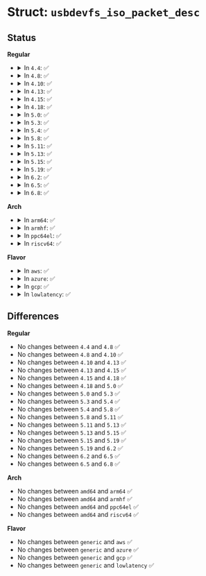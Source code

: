 # Struct: <code>usbdevfs_iso_packet_desc</code>

## Status
<b>Regular</b>
<ul>
<li>
<details>
<summary>In <code>4.4</code>: ✅</summary>

```c
struct usbdevfs_iso_packet_desc {
    unsigned int length;
    unsigned int actual_length;
    unsigned int status;
};
```
</details>
</li>
<li>
<details>
<summary>In <code>4.8</code>: ✅</summary>

```c
struct usbdevfs_iso_packet_desc {
    unsigned int length;
    unsigned int actual_length;
    unsigned int status;
};
```
</details>
</li>
<li>
<details>
<summary>In <code>4.10</code>: ✅</summary>

```c
struct usbdevfs_iso_packet_desc {
    unsigned int length;
    unsigned int actual_length;
    unsigned int status;
};
```
</details>
</li>
<li>
<details>
<summary>In <code>4.13</code>: ✅</summary>

```c
struct usbdevfs_iso_packet_desc {
    unsigned int length;
    unsigned int actual_length;
    unsigned int status;
};
```
</details>
</li>
<li>
<details>
<summary>In <code>4.15</code>: ✅</summary>

```c
struct usbdevfs_iso_packet_desc {
    unsigned int length;
    unsigned int actual_length;
    unsigned int status;
};
```
</details>
</li>
<li>
<details>
<summary>In <code>4.18</code>: ✅</summary>

```c
struct usbdevfs_iso_packet_desc {
    unsigned int length;
    unsigned int actual_length;
    unsigned int status;
};
```
</details>
</li>
<li>
<details>
<summary>In <code>5.0</code>: ✅</summary>

```c
struct usbdevfs_iso_packet_desc {
    unsigned int length;
    unsigned int actual_length;
    unsigned int status;
};
```
</details>
</li>
<li>
<details>
<summary>In <code>5.3</code>: ✅</summary>

```c
struct usbdevfs_iso_packet_desc {
    unsigned int length;
    unsigned int actual_length;
    unsigned int status;
};
```
</details>
</li>
<li>
<details>
<summary>In <code>5.4</code>: ✅</summary>

```c
struct usbdevfs_iso_packet_desc {
    unsigned int length;
    unsigned int actual_length;
    unsigned int status;
};
```
</details>
</li>
<li>
<details>
<summary>In <code>5.8</code>: ✅</summary>

```c
struct usbdevfs_iso_packet_desc {
    unsigned int length;
    unsigned int actual_length;
    unsigned int status;
};
```
</details>
</li>
<li>
<details>
<summary>In <code>5.11</code>: ✅</summary>

```c
struct usbdevfs_iso_packet_desc {
    unsigned int length;
    unsigned int actual_length;
    unsigned int status;
};
```
</details>
</li>
<li>
<details>
<summary>In <code>5.13</code>: ✅</summary>

```c
struct usbdevfs_iso_packet_desc {
    unsigned int length;
    unsigned int actual_length;
    unsigned int status;
};
```
</details>
</li>
<li>
<details>
<summary>In <code>5.15</code>: ✅</summary>

```c
struct usbdevfs_iso_packet_desc {
    unsigned int length;
    unsigned int actual_length;
    unsigned int status;
};
```
</details>
</li>
<li>
<details>
<summary>In <code>5.19</code>: ✅</summary>

```c
struct usbdevfs_iso_packet_desc {
    unsigned int length;
    unsigned int actual_length;
    unsigned int status;
};
```
</details>
</li>
<li>
<details>
<summary>In <code>6.2</code>: ✅</summary>

```c
struct usbdevfs_iso_packet_desc {
    unsigned int length;
    unsigned int actual_length;
    unsigned int status;
};
```
</details>
</li>
<li>
<details>
<summary>In <code>6.5</code>: ✅</summary>

```c
struct usbdevfs_iso_packet_desc {
    unsigned int length;
    unsigned int actual_length;
    unsigned int status;
};
```
</details>
</li>
<li>
<details>
<summary>In <code>6.8</code>: ✅</summary>

```c
struct usbdevfs_iso_packet_desc {
    unsigned int length;
    unsigned int actual_length;
    unsigned int status;
};
```
</details>
</li>
</ul>
<b>Arch</b>
<ul>
<li>
<details>
<summary>In <code>arm64</code>: ✅</summary>

```c
struct usbdevfs_iso_packet_desc {
    unsigned int length;
    unsigned int actual_length;
    unsigned int status;
};
```
</details>
</li>
<li>
<details>
<summary>In <code>armhf</code>: ✅</summary>

```c
struct usbdevfs_iso_packet_desc {
    unsigned int length;
    unsigned int actual_length;
    unsigned int status;
};
```
</details>
</li>
<li>
<details>
<summary>In <code>ppc64el</code>: ✅</summary>

```c
struct usbdevfs_iso_packet_desc {
    unsigned int length;
    unsigned int actual_length;
    unsigned int status;
};
```
</details>
</li>
<li>
<details>
<summary>In <code>riscv64</code>: ✅</summary>

```c
struct usbdevfs_iso_packet_desc {
    unsigned int length;
    unsigned int actual_length;
    unsigned int status;
};
```
</details>
</li>
</ul>
<b>Flavor</b>
<ul>
<li>
<details>
<summary>In <code>aws</code>: ✅</summary>

```c
struct usbdevfs_iso_packet_desc {
    unsigned int length;
    unsigned int actual_length;
    unsigned int status;
};
```
</details>
</li>
<li>
<details>
<summary>In <code>azure</code>: ✅</summary>

```c
struct usbdevfs_iso_packet_desc {
    unsigned int length;
    unsigned int actual_length;
    unsigned int status;
};
```
</details>
</li>
<li>
<details>
<summary>In <code>gcp</code>: ✅</summary>

```c
struct usbdevfs_iso_packet_desc {
    unsigned int length;
    unsigned int actual_length;
    unsigned int status;
};
```
</details>
</li>
<li>
<details>
<summary>In <code>lowlatency</code>: ✅</summary>

```c
struct usbdevfs_iso_packet_desc {
    unsigned int length;
    unsigned int actual_length;
    unsigned int status;
};
```
</details>
</li>
</ul>

## Differences
<b>Regular</b>
<ul>
<li>
No changes between <code>4.4</code> and <code>4.8</code> ✅
</li>
<li>
No changes between <code>4.8</code> and <code>4.10</code> ✅
</li>
<li>
No changes between <code>4.10</code> and <code>4.13</code> ✅
</li>
<li>
No changes between <code>4.13</code> and <code>4.15</code> ✅
</li>
<li>
No changes between <code>4.15</code> and <code>4.18</code> ✅
</li>
<li>
No changes between <code>4.18</code> and <code>5.0</code> ✅
</li>
<li>
No changes between <code>5.0</code> and <code>5.3</code> ✅
</li>
<li>
No changes between <code>5.3</code> and <code>5.4</code> ✅
</li>
<li>
No changes between <code>5.4</code> and <code>5.8</code> ✅
</li>
<li>
No changes between <code>5.8</code> and <code>5.11</code> ✅
</li>
<li>
No changes between <code>5.11</code> and <code>5.13</code> ✅
</li>
<li>
No changes between <code>5.13</code> and <code>5.15</code> ✅
</li>
<li>
No changes between <code>5.15</code> and <code>5.19</code> ✅
</li>
<li>
No changes between <code>5.19</code> and <code>6.2</code> ✅
</li>
<li>
No changes between <code>6.2</code> and <code>6.5</code> ✅
</li>
<li>
No changes between <code>6.5</code> and <code>6.8</code> ✅
</li>
</ul>
<b>Arch</b>
<ul>
<li>
No changes between <code>amd64</code> and <code>arm64</code> ✅
</li>
<li>
No changes between <code>amd64</code> and <code>armhf</code> ✅
</li>
<li>
No changes between <code>amd64</code> and <code>ppc64el</code> ✅
</li>
<li>
No changes between <code>amd64</code> and <code>riscv64</code> ✅
</li>
</ul>
<b>Flavor</b>
<ul>
<li>
No changes between <code>generic</code> and <code>aws</code> ✅
</li>
<li>
No changes between <code>generic</code> and <code>azure</code> ✅
</li>
<li>
No changes between <code>generic</code> and <code>gcp</code> ✅
</li>
<li>
No changes between <code>generic</code> and <code>lowlatency</code> ✅
</li>
</ul>
